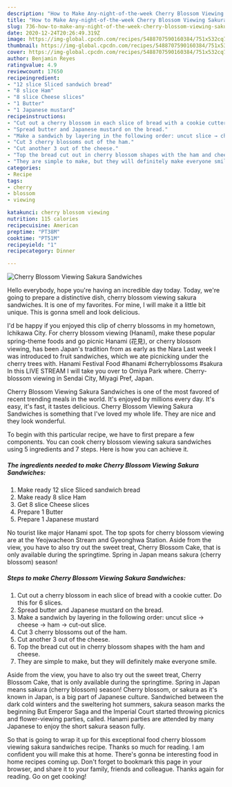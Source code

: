 ```yaml
---
description: "How to Make Any-night-of-the-week Cherry Blossom Viewing Sakura Sandwiches"
title: "How to Make Any-night-of-the-week Cherry Blossom Viewing Sakura Sandwiches"
slug: 736-how-to-make-any-night-of-the-week-cherry-blossom-viewing-sakura-sandwiches
date: 2020-12-24T20:26:49.319Z
image: https://img-global.cpcdn.com/recipes/5488707590160384/751x532cq70/cherry-blossom-viewing-sakura-sandwiches-recipe-main-photo.jpg
thumbnail: https://img-global.cpcdn.com/recipes/5488707590160384/751x532cq70/cherry-blossom-viewing-sakura-sandwiches-recipe-main-photo.jpg
cover: https://img-global.cpcdn.com/recipes/5488707590160384/751x532cq70/cherry-blossom-viewing-sakura-sandwiches-recipe-main-photo.jpg
author: Benjamin Reyes
ratingvalue: 4.9
reviewcount: 17650
recipeingredient:
- "12 slice Sliced sandwich bread"
- "8 slice Ham"
- "8 slice Cheese slices"
- "1 Butter"
- "1 Japanese mustard"
recipeinstructions:
- "Cut out a cherry blossom in each slice of bread with a cookie cutter. Do this for 6 slices."
- "Spread butter and Japanese mustard on the bread."
- "Make a sandwich by layering in the following order: uncut slice → cheese → ham → cut-out slice."
- "Cut 3 cherry blossoms out of the ham."
- "Cut another 3 out of the cheese."
- "Top the bread cut out in cherry blossom shapes with the ham and cheese."
- "They are simple to make, but they will definitely make everyone smile."
categories:
- Recipe
tags:
- cherry
- blossom
- viewing

katakunci: cherry blossom viewing 
nutrition: 115 calories
recipecuisine: American
preptime: "PT38M"
cooktime: "PT51M"
recipeyield: "1"
recipecategory: Dinner

---
```



![Cherry Blossom Viewing Sakura Sandwiches](https://img-global.cpcdn.com/recipes/5488707590160384/751x532cq70/cherry-blossom-viewing-sakura-sandwiches-recipe-main-photo.jpg)

Hello everybody, hope you're having an incredible day today. Today, we're going to prepare a distinctive dish, cherry blossom viewing sakura sandwiches. It is one of my favorites. For mine, I will make it a little bit unique. This is gonna smell and look delicious.

I&#39;d be happy if you enjoyed this clip of cherry blossoms in my hometown, Ichikawa City. For cherry blossom viewing (Hanami), make these popular spring-theme foods and go picnic Hanami (花見), or cherry blossom viewing, has been Japan&#39;s tradition from as early as the Nara Last week I was introduced to fruit sandwiches, which we ate picnicking under the cherry trees with. Hanami Festival Food #hanami #cherryblossoms #sakura In this LIVE STREAM I will take you over to Omiya Park where. Cherry-blossom viewing in Sendai City, Miyagi Pref, Japan.

Cherry Blossom Viewing Sakura Sandwiches is one of the most favored of recent trending meals in the world. It's enjoyed by millions every day. It's easy, it's fast, it tastes delicious. Cherry Blossom Viewing Sakura Sandwiches is something that I've loved my whole life. They are nice and they look wonderful.


To begin with this particular recipe, we have to first prepare a few components. You can cook cherry blossom viewing sakura sandwiches using 5 ingredients and 7 steps. Here is how you can achieve it.

<!--inarticleads1-->

##### The ingredients needed to make Cherry Blossom Viewing Sakura Sandwiches:

1. Make ready 12 slice Sliced sandwich bread
1. Make ready 8 slice Ham
1. Get 8 slice Cheese slices
1. Prepare 1 Butter
1. Prepare 1 Japanese mustard


No tourist like major Hanami spot. The top spots for cherry blossom viewing are at the Yeojwacheon Stream and Gyeonghwa Station. Aside from the view, you have to also try out the sweet treat, Cherry Blossom Cake, that is only available during the springtime. Spring in Japan means sakura (cherry blossom) season! 

<!--inarticleads2-->

##### Steps to make Cherry Blossom Viewing Sakura Sandwiches:

1. Cut out a cherry blossom in each slice of bread with a cookie cutter. Do this for 6 slices.
1. Spread butter and Japanese mustard on the bread.
1. Make a sandwich by layering in the following order: uncut slice → cheese → ham → cut-out slice.
1. Cut 3 cherry blossoms out of the ham.
1. Cut another 3 out of the cheese.
1. Top the bread cut out in cherry blossom shapes with the ham and cheese.
1. They are simple to make, but they will definitely make everyone smile.


Aside from the view, you have to also try out the sweet treat, Cherry Blossom Cake, that is only available during the springtime. Spring in Japan means sakura (cherry blossom) season! Cherry blossom, or sakura as it&#39;s known in Japan, is a big part of Japanese culture. Sandwiched between the dark cold winters and the sweltering hot summers, sakura season marks the beginning But Emperor Saga and the Imperial Court started throwing picnics and flower-viewing parties, called. Hanami parties are attended by many Japanese to enjoy the short sakura season fully. 

So that is going to wrap it up for this exceptional food cherry blossom viewing sakura sandwiches recipe. Thanks so much for reading. I am confident you will make this at home. There's gonna be interesting food in home recipes coming up. Don't forget to bookmark this page in your browser, and share it to your family, friends and colleague. Thanks again for reading. Go on get cooking!
